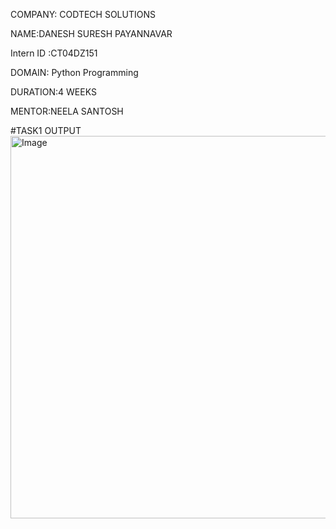COMPANY: CODTECH SOLUTIONS

NAME:DANESH SURESH PAYANNAVAR

Intern ID :CT04DZ151

DOMAIN: Python Programming

DURATION:4 WEEKS

MENTOR:NEELA SANTOSH

#TASK1 OUTPUT
<img width="1280" height="612" alt="Image" src="https://github.com/user-attachments/assets/3765df11-816b-429c-b1a4-74e77bbc9474" />
